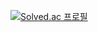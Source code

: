 [![Solved.ac
프로필](http://mazassumnida.wtf/api/v2/generate_badge?boj=dochi1017)](https://solved.ac/dochi1017)

